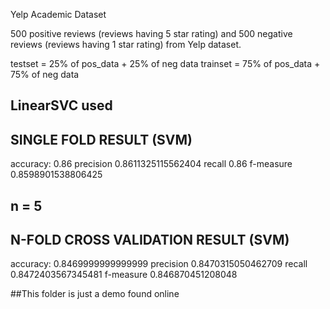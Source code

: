 Yelp Academic Dataset

500 positive reviews (reviews having 5 star rating) and 500 negative reviews (reviews having 1 star rating) from Yelp dataset.


  testset = 25% of pos_data + 25% of neg data
  trainset = 75% of pos_data + 75% of neg data


  LinearSVC used
  ---------------------------------------
  SINGLE FOLD RESULT (SVM)
  ---------------------------------------
  accuracy: 0.86
  precision 0.8611325115562404
  recall 0.86
  f-measure 0.8598901538806425

  n = 5
  ---------------------------------------
  N-FOLD CROSS VALIDATION RESULT (SVM)
  ---------------------------------------
  accuracy: 0.8469999999999999
  precision 0.8470315050462709
  recall 0.8472403567345481
  f-measure 0.846870451208048


##This folder is just a demo found online
